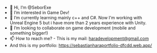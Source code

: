 - 👋 Hi, I’m @SeborExe
- 👀 I’m interested in Game Dev!
- 🌱 I’m currently learning mainly c++ and C#. Now I'm working with Unreal Engine 5 but i have more than 2 years experience with Unity.
- 💞️ I’m looking to collaborate on game development (mobile and something bigger!)
- 📫 How to reach me? - This is my mail: haradevelopment@gmail.com
- And this is my portfolio: https://sebastianharaportfolio-dfcdd.web.app/

<!---
SeborExe/SeborExe is a ✨ special ✨ repository because its `README.md` (this file) appears on your GitHub profile.
You can click the Preview link to take a look at your changes.
--->

